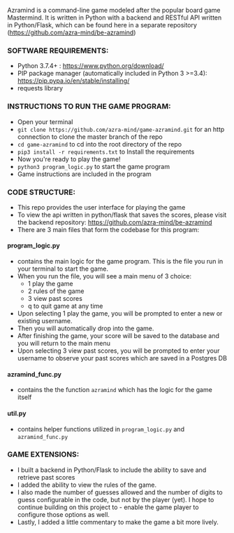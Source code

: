 
Azramind is a command-line game modeled after the popular board game Mastermind. It is written in Python with a backend and RESTful API written in Python/Flask, which can be found here in a separate repository (https://github.com/azra-mind/be-azramind)

### SOFTWARE REQUIREMENTS:

- Python 3.7.4+ : https://www.python.org/download/
- PIP package manager (automatically included in Python 3 >=3.4): https://pip.pypa.io/en/stable/installing/
- requests library

### INSTRUCTIONS TO RUN THE GAME PROGRAM:

- Open your terminal
- `git clone https://github.com/azra-mind/game-azramind.git` for an http connection to clone the master branch of the repo
- `cd game-azramind` to cd into the root directory of the repo
- `pip3 install -r requirements.txt` to Install the requirements
- Now you're ready to play the game!
- `python3 program_logic.py` to start the game program
- Game instructions are included in the program


### CODE STRUCTURE:

- This repo provides the user interface for playing the game
- To view the api written in python/flask that saves the scores, please visit the backend repository: https://github.com/azra-mind/be-azramind
- There are 3 main files that form the codebase for this program:

#### program_logic.py

- contains the main logic for the game program. This is the file you run in your terminal to start the game.
- When you run the file, you will see a main menu of 3 choice:
  - 1 play the game
  - 2 rules of the game
  - 3 view past scores
  - q to quit game at any time
- Upon selecting 1 play the game, you will be prompted to enter a new or existing username.
- Then you will automatically drop into the game.
- After finishing the game, your score will be saved to the database and you will return to the main menu
- Upon selecting 3 view past scores, you will be prompted to enter your username to observe your past scores which are saved in a Postgres DB

#### azramind_func.py

- contains the the function `azramind` which has the logic for the game itself

#### util.py

- contains helper functions utilized in `program_logic.py` and `azramind_func.py`


### GAME EXTENSIONS:

- I built a backend in Python/Flask to include the ability to save and retrieve past scores
- I added the ability to view the rules of the game.
- I also made the number of guesses allowed and the number of digits to guess configurable in the code, but not by the player (yet). I hope to continue building on this project to - enable the game player to configure those options as well.
- Lastly, I added a little commentary to make the game a bit more lively.

